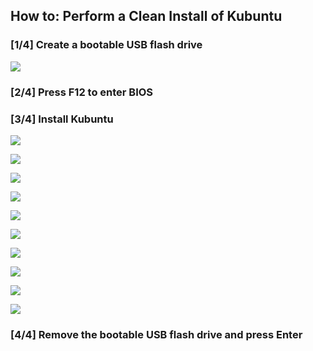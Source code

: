 ## How to: Perform a Clean Install of Kubuntu

### [1/4] Create a bootable USB flash drive
![](./images/0.png)

### [2/4] Press F12 to enter BIOS

### [3/4] Install Kubuntu

![](./images/1.png)

![](./images/2.png)

![](./images/3.png)

![](./images/4.png)

![](./images/5.png)

![](./images/6.png)

![](./images/7.png)

![](./images/8.png)

![](./images/9.png)

![](./images/10.png)

### [4/4] Remove the bootable USB flash drive and press Enter
